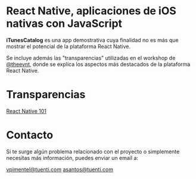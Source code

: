 # React Native, aplicaciones de iOS nativas con JavaScript

__iTunesCatalog__ es una app demostrativa cuya finalidad no es más que mostrar el potencial de la plataforma React Native. 

Se incluye además las "transparencias" utilizadas en el workshop de [@theevnt](http://twitter.com/theevnt), donde se explica los aspectos más destacados de la plataforma React Native.

# Transparencias

[React Native
101](https://github.com/alexissan/ReactNativeWorkshop/raw/master/WhyReactNative.pdf)

# Contacto

Si te surge algún problema relacionado con el proyecto o simplemente necesitas más información, puedes enviar un email a:

vpimentel@tuenti.com
asantos@tuenti.com
